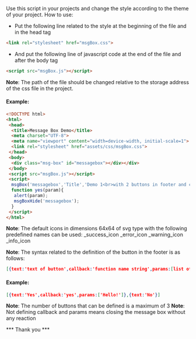 Use this script in your projects and change the style according to the theme of your project.
How to use:
- Put the following line related to the style at the beginning of the file and in the head tag
```HTML
<link rel="stylesheet" href="msgBox.css">
```

- And put the following line of javascript code at the end of the file and after the body tag
```HTML
<script src="msgBox.js"></script>
```

**Note**: The path of the file should be changed relative to the storage address of the css file in the project.

#### Example:
```HTML
<!DOCTYPE html>
<html>
 <head>
  <title>Message Box Demo</title>
  <meta charset="UTF-8">
  <meta name="viewport" content="width=device-width, initial-scale=1">
  <link rel="stylesheet" href="assets/css/msgBox.css">
 </head>
 <body>
  <div class="msg-box" id="messagebox"></div></div>
 </body>
 <script src="msgBox.js"></script>
 <script>
  msgBox('messagebox','Title','Demo 1<br>with 2 buttons in footer and callback function',[{text:'Yes',callback:'yes',param:['Hello!' ]},{text:'No'}],_success_icon,0);
  function yes(param){
   alert(param);
   msgBoxHide('messagebox');
  }
 </script>
</html>
```

**Note**: The default icons in dimensions 64x64 of svg type with the following predefined names can be used:
_success_icon
_error_icon
_warning_icon
_info_icon

**Note**: The syntax related to the definition of the button in the footer is as follows:
```JSON
[{text:'text of button',callback:'function name string',params:[list of parameters for passed to callback function]},{...},{...}]
```
#### Example:
```JSON
[{text:'Yes',callback:'yes',params:['Hello!']},{text:'No'}]
```

**Note**: The number of buttons that can be defined is a maximum of 3
**Note**: Not defining callback and params means closing the message box without any reaction

*** Thank you ***
